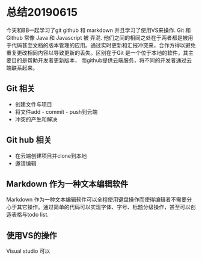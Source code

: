 # 总结20190615

今天和BB一起学习了git github 和 markdown 并且学习了使用VS来操作. Git 和 Github 常像 Java 和 Javascript 被 弄混. 他们之间的相同之处在于两者都是被用于代码甚至文档的版本管理的应用。通过实时更新和汇报冲突来，合作方得以避免重复更改相同内容以导致更新的丢失。区别在于Git 是一个位于本地的软件，其主要目的是帮助开发者更新版本， 而github提供云端服务，将不同的开发者通过云端联系起来。

## Git 相关

- 创建文件与项目
- 将文件add - commit - push到云端
- 冲突的产生和解决

## Git hub 相关

- 在云端创建项目并clone到本地
- 邀请编辑

## Markdown 作为一种文本编辑软件

Markdown 作为一种文本编辑软件可以全程使用键盘操作而使得编辑者不需要分心于其它操作。通过简单的代码可以实现字体、字号、标题分级操作，甚至可以创造表格与todo list.

## 使用VS的操作

Visual studio 可以